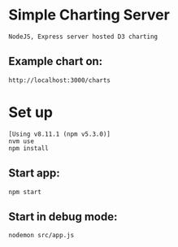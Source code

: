 # Simple Charting Server
    
    NodeJS, Express server hosted D3 charting

## Example chart on: 
    http://localhost:3000/charts
    
# Set up 
    [Using v8.11.1 (npm v5.3.0)]
    nvm use
    npm install

## Start app:
    
    npm start

## Start in debug mode:
    
    nodemon src/app.js
